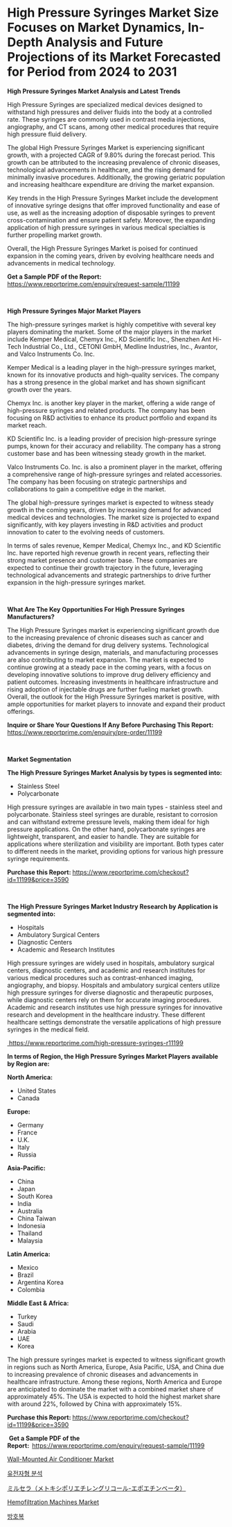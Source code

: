 <p><h1>High Pressure Syringes Market Size Focuses on Market Dynamics, In-Depth Analysis and Future Projections of its Market Forecasted for Period from 2024 to 2031</h1></p><p><strong>High Pressure Syringes Market Analysis and Latest Trends</strong></p>
<p><p>High Pressure Syringes are specialized medical devices designed to withstand high pressures and deliver fluids into the body at a controlled rate. These syringes are commonly used in contrast media injections, angiography, and CT scans, among other medical procedures that require high pressure fluid delivery.</p><p>The global High Pressure Syringes Market is experiencing significant growth, with a projected CAGR of 9.80% during the forecast period. This growth can be attributed to the increasing prevalence of chronic diseases, technological advancements in healthcare, and the rising demand for minimally invasive procedures. Additionally, the growing geriatric population and increasing healthcare expenditure are driving the market expansion.</p><p>Key trends in the High Pressure Syringes Market include the development of innovative syringe designs that offer improved functionality and ease of use, as well as the increasing adoption of disposable syringes to prevent cross-contamination and ensure patient safety. Moreover, the expanding application of high pressure syringes in various medical specialties is further propelling market growth.</p><p>Overall, the High Pressure Syringes Market is poised for continued expansion in the coming years, driven by evolving healthcare needs and advancements in medical technology.</p></p>
<p><strong>Get a Sample PDF of the Report:&nbsp;</strong> <a href="https://www.reportprime.com/enquiry/request-sample/11199">https://www.reportprime.com/enquiry/request-sample/11199</a></p>
<p>&nbsp;</p>
<p><strong>High Pressure Syringes Major Market Players</strong></p>
<p><p>The high-pressure syringes market is highly competitive with several key players dominating the market. Some of the major players in the market include Kemper Medical, Chemyx Inc., KD Scientific Inc., Shenzhen Ant Hi-Tech Industrial Co., Ltd., CETONI GmbH, Medline Industries, Inc., Avantor, and Valco Instruments Co. Inc.</p><p>Kemper Medical is a leading player in the high-pressure syringes market, known for its innovative products and high-quality services. The company has a strong presence in the global market and has shown significant growth over the years.</p><p>Chemyx Inc. is another key player in the market, offering a wide range of high-pressure syringes and related products. The company has been focusing on R&D activities to enhance its product portfolio and expand its market reach.</p><p>KD Scientific Inc. is a leading provider of precision high-pressure syringe pumps, known for their accuracy and reliability. The company has a strong customer base and has been witnessing steady growth in the market.</p><p>Valco Instruments Co. Inc. is also a prominent player in the market, offering a comprehensive range of high-pressure syringes and related accessories. The company has been focusing on strategic partnerships and collaborations to gain a competitive edge in the market.</p><p>The global high-pressure syringes market is expected to witness steady growth in the coming years, driven by increasing demand for advanced medical devices and technologies. The market size is projected to expand significantly, with key players investing in R&D activities and product innovation to cater to the evolving needs of customers.</p><p>In terms of sales revenue, Kemper Medical, Chemyx Inc., and KD Scientific Inc. have reported high revenue growth in recent years, reflecting their strong market presence and customer base. These companies are expected to continue their growth trajectory in the future, leveraging technological advancements and strategic partnerships to drive further expansion in the high-pressure syringes market.</p></p>
<p>&nbsp;</p>
<p><strong>What Are The Key Opportunities For High Pressure Syringes Manufacturers?</strong></p>
<p><p>The High Pressure Syringes market is experiencing significant growth due to the increasing prevalence of chronic diseases such as cancer and diabetes, driving the demand for drug delivery systems. Technological advancements in syringe design, materials, and manufacturing processes are also contributing to market expansion. The market is expected to continue growing at a steady pace in the coming years, with a focus on developing innovative solutions to improve drug delivery efficiency and patient outcomes. Increasing investments in healthcare infrastructure and rising adoption of injectable drugs are further fueling market growth. Overall, the outlook for the High Pressure Syringes market is positive, with ample opportunities for market players to innovate and expand their product offerings.</p></p>
<p><strong>Inquire or Share Your Questions If Any Before Purchasing This Report:</strong> <a href="https://www.reportprime.com/enquiry/pre-order/11199">https://www.reportprime.com/enquiry/pre-order/11199</a></p>
<p>&nbsp;</p>
<p><strong>Market Segmentation</strong></p>
<p><strong>The High Pressure Syringes Market Analysis by types is segmented into:</strong></p>
<p><ul><li>Stainless Steel</li><li>Polycarbonate</li></ul></p>
<p><p>High pressure syringes are available in two main types - stainless steel and polycarbonate. Stainless steel syringes are durable, resistant to corrosion and can withstand extreme pressure levels, making them ideal for high pressure applications. On the other hand, polycarbonate syringes are lightweight, transparent, and easier to handle. They are suitable for applications where sterilization and visibility are important. Both types cater to different needs in the market, providing options for various high pressure syringe requirements.</p></p>
<p><strong>Purchase this Report:&nbsp;</strong><a href="https://www.reportprime.com/checkout?id=11199&price=3590">https://www.reportprime.com/checkout?id=11199&price=3590</a></p>
<p>&nbsp;</p>
<p><strong>The High Pressure Syringes Market Industry Research by Application is segmented into:</strong></p>
<p><ul><li>Hospitals</li><li>Ambulatory Surgical Centers</li><li>Diagnostic Centers</li><li>Academic and Research Institutes</li></ul></p>
<p><p>High pressure syringes are widely used in hospitals, ambulatory surgical centers, diagnostic centers, and academic and research institutes for various medical procedures such as contrast-enhanced imaging, angiography, and biopsy. Hospitals and ambulatory surgical centers utilize high pressure syringes for diverse diagnostic and therapeutic purposes, while diagnostic centers rely on them for accurate imaging procedures. Academic and research institutes use high pressure syringes for innovative research and development in the healthcare industry. These different healthcare settings demonstrate the versatile applications of high pressure syringes in the medical field.</p></p>
<p><a href="https://www.reportprime.com/high-pressure-syringes-r11199">&nbsp;https://www.reportprime.com/high-pressure-syringes-r11199</a></p>
<p><strong>In terms of Region, the High Pressure Syringes Market Players available by Region are:</strong></p>
<p>
    <p> <strong> North America: </strong>
        <ul>
            <li>United States</li>
            <li>Canada</li>
        </ul>
        </p> 
    <p> <strong> Europe: </strong>
        <ul>
            <li>Germany</li>
            <li>France</li>
            <li>U.K.</li>
            <li>Italy</li>
            <li>Russia</li>
        </ul>
        </p> 
    <p> <strong> Asia-Pacific: </strong>
        <ul>
            <li>China</li>
            <li>Japan</li>
            <li>South Korea</li>
            <li>India</li>
            <li>Australia</li>
            <li>China Taiwan</li>
            <li>Indonesia</li>
            <li>Thailand</li>
            <li>Malaysia</li>
        </ul>
        </p> 
    <p> <strong> Latin America: </strong>
        <ul>
            <li>Mexico</li>
            <li>Brazil</li>
            <li>Argentina Korea</li>
            <li>Colombia</li>
        </ul>
        </p> 
    <p> <strong> Middle East & Africa: </strong>
        <ul>
            <li>Turkey</li>
            <li>Saudi</li>
            <li>Arabia</li>
            <li>UAE</li>
            <li>Korea</li>
        </ul>
    </p>
    </p>
<p><p>The high pressure syringes market is expected to witness significant growth in regions such as North America, Europe, Asia Pacific, USA, and China due to increasing prevalence of chronic diseases and advancements in healthcare infrastructure. Among these regions, North America and Europe are anticipated to dominate the market with a combined market share of approximately 45%. The USA is expected to hold the highest market share with around 22%, followed by China with approximately 15%.</p></p>
<p><strong>Purchase this Report: </strong><a href="https://www.reportprime.com/checkout?id=11199&price=3590">https://www.reportprime.com/checkout?id=11199&price=3590</a></p>
<p>&nbsp;<strong>Get a Sample PDF of the Report:&nbsp;&nbsp;</strong><a href="https://www.reportprime.com/enquiry/request-sample/11199">https://www.reportprime.com/enquiry/request-sample/11199</a></p>
<p><strong></strong></p>
<p><p><a href="https://issuu.com/reportprime-2/docs/wall-mounted-air-conditioner-market-size-2030.pptx">Wall-Mounted Air Conditioner Market</a></p><p><a href="https://medium.com/@dandier2003/%EC%9C%A0%EC%A0%84%ED%98%95-%EB%B6%84%EC%84%9D-%EC%8B%9C%EC%9E%A5-%EA%B7%9C%EB%AA%A8%EB%8A%94-%EA%B8%80%EB%A1%9C%EB%B2%8C-%EC%82%B0%EC%97%85%EC%97%90%EC%84%9C-%EA%B0%80%EC%9E%A5-%ED%9A%A8%EA%B3%BC%EC%A0%81%EC%9D%B8-%EB%A7%88%EC%BC%80%ED%8C%85-%EC%B1%84%EB%84%90%EC%9D%84-%EB%B3%B4%EC%97%AC%EC%A4%8D%EB%8B%88%EB%8B%A4-d8ad429b66a6">유전자형 분석</a></p><p><a href="https://github.com/gfggqjbfys368009/Market-Research-Report-List-2/blob/main/129590182391.md">ミルセラ（メトキシポリエチレングリコール-エポエチンベータ）</a></p><p><a href="https://github.com/EveKerluke2023/Market-Research-Report-List-1/blob/main/hemofiltration-machines-market.md">Hemofiltration Machines Market</a></p><p><a href="https://medium.com/@codinchelcea2022/%ED%97%A4%EC%A6%88%EB%A7%B7-%EC%8A%88%ED%8A%B8-%EC%8B%9C%EC%9E%A5-%EC%84%B1%EA%B3%B5%EC%A0%81%EC%9D%B8-%EB%B9%84%EC%A6%88%EB%8B%88%EC%8A%A4-%EC%A0%84%EB%9E%B5-%EC%98%88%EC%B8%A1-2031%EB%85%84%EA%B9%8C%EC%A7%80-1a9356cbd051">방호복</a></p></p>